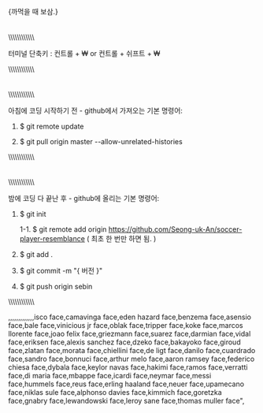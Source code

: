 {까먹을 때 보삼.}
\
\
\
\\\\\\\\\\\\\\\\\\\\\\\\

터미널 단축키 : 컨트롤 + ₩ or 컨트롤 + 쉬프트 + ₩

\\\\\\\\\\\\\\\\\\\\\\\\
\
\
\
\\\\\\\\\\\\\\\\\\\\\\\\

아침에 코딩 시작하기 전 - github에서 가져오는 기본 명령어:

1. $ git remote update

2. $ git pull origin master --allow-unrelated-histories

\\\\\\\\\\\\\\\\\\\\\\\\
\
\
\
\\\\\\\\\\\\\\\\\\\\\\\\

밤에 코딩 다 끝난 후 - github에 올리는 기본 명령어:

1. $ git init

   1-1. $ git remote add origin https://github.com/Seong-uk-An/soccer-player-resemblance ( 최초 한 번만 하면 됨. )

2. $ git add .

3. $ git commit -m "{ 버전 }"

4. $ git push origin sebin

\\\\\\\\\\\\\\\\\\\\\\\\

,,,,,,,,,,,,,isco face,camavinga face,eden hazard face,benzema face,asensio face,bale face,vinicious jr face,oblak face,tripper face,koke face,marcos llorente face,joao felix face,griezmann face,suarez face,darmian face,vidal face,eriksen face,alexis sanchez face,dzeko face,bakayoko face,giroud face,zlatan face,morata face,chiellini face,de ligt face,danilo face,cuardrado face,sandro face,bonnuci face,arthur melo face,aaron ramsey face,federico chiesa face,dybala face,keylor navas face,hakimi face,ramos face,verratti face,di maria face,mbappe face,icardi face,neymar face,messi face,hummels face,reus face,erling haaland face,neuer face,upamecano face,niklas sule face,alphonso davies face,kimmich face,goretzka face,gnabry face,lewandowski face,leroy sane face,thomas muller face",
